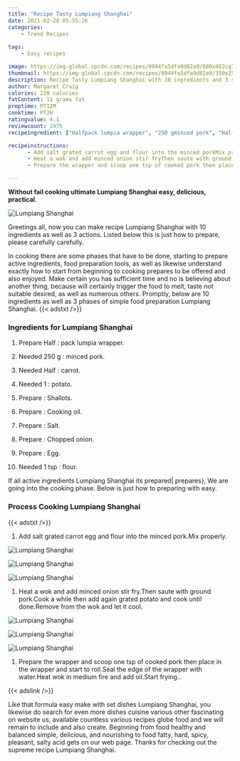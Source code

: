 ```yaml
---
title: "Recipe Tasty Lumpiang Shanghai"
date: 2021-02-28 05:55:26
categories:
    - Trend Recipes
    
tags:
    - Easy recipes

image: https://img-global.cpcdn.com/recipes/0944fa5dfa9d82a9/680x482cq70/lumpiang-shanghai-recipe-main-photo.jpg
thumbnail: https://img-global.cpcdn.com/recipes/0944fa5dfa9d82a9/350x250cq70/lumpiang-shanghai-recipe-main-photo.jpg
description: Recipe Tasty Lumpiang Shanghai with 10 ingredients and 3 stages of easy cooking.
author: Margaret Craig
calories: 220 calories
fatContent: 11 grams fat
preptime: PT12M
cooktime: PT2H
ratingvalue: 4.1
reviewcount: 1975
recipeingredient: ["Halfpack lumpia wrapper", "250 gminced pork", "Halfcarrot", "1potato", "Shallots", "Cooking oil", "Salt", "Chopped onion", "Egg", "1 tspflour"]

recipeinstructions: 
      - Add salt grated carrot egg and flour into the minced porkMix properly 
      - Heat a wok and add minced onion stir fryThen saute with ground porkCook a while then add again grated potato and cook until doneRemove from the wok and let it cool 
      - Prepare the wrapper and scoop one tsp of cooked pork then place in the wrapper and start to rollSeal the edge of the wrapper with waterHeat wok in medium fire and add oilStart frying

---
```




**Without fail cooking ultimate Lumpiang Shanghai easy, delicious, practical**. 


![Lumpiang Shanghai](https://img-global.cpcdn.com/recipes/0944fa5dfa9d82a9/680x482cq70/lumpiang-shanghai-recipe-main-photo.jpg "Lumpiang Shanghai")




Greetings all, now you can make recipe Lumpiang Shanghai with 10 ingredients as well as 3 actions. Listed below this is just how to prepare, please carefully carefully.

In cooking there are some phases that have to be done, starting to prepare active ingredients, food preparation tools, as well as likewise understand exactly how to start from beginning to cooking prepares to be offered and also enjoyed. Make certain you has sufficient time and no is believing about another thing, because will certainly trigger the food to melt, taste not suitable desired, as well as numerous others. Promptly, below are 10 ingredients as well as 3 phases of simple food preparation Lumpiang Shanghai.
{{< adstxt />}}

### Ingredients for Lumpiang Shanghai


1. Prepare Half : pack lumpia wrapper.

1. Needed 250 g : minced pork.

1. Needed Half : carrot.

1. Needed 1 : potato.

1. Prepare  : Shallots.

1. Prepare  : Cooking oil.

1. Prepare  : Salt.

1. Prepare  : Chopped onion.

1. Prepare  : Egg.

1. Needed 1 tsp : flour.



If all active ingredients Lumpiang Shanghai its prepared| prepares}, We are going into the cooking phase. Below is just how to preparing with easy.

### Process Cooking Lumpiang Shanghai

{{< adstxt />}}


1. Add salt grated carrot egg and flour into the minced pork.Mix properly.



![Lumpiang Shanghai](https://img-global.cpcdn.com/steps/ca7e0095910944cb/160x128cq70/lumpiang-shanghai-recipe-step-1-photo.jpg" "Lumpiang Shanghai")

![Lumpiang Shanghai](https://img-global.cpcdn.com/steps/5944c6b4f3baaea8/160x128cq70/lumpiang-shanghai-recipe-step-1-photo.jpg" "Lumpiang Shanghai")

![Lumpiang Shanghai](https://img-global.cpcdn.com/steps/c472857069ecb533/160x128cq70/lumpiang-shanghai-recipe-step-1-photo.jpg" "Lumpiang Shanghai")



1. Heat a wok and add minced onion stir fry.Then saute with ground pork.Cook a while then add again grated potato and cook until done.Remove from the wok and let it cool.



![Lumpiang Shanghai](https://img-global.cpcdn.com/steps/a03910896f1fad38/160x128cq70/lumpiang-shanghai-recipe-step-2-photo.jpg" "Lumpiang Shanghai")

![Lumpiang Shanghai](https://img-global.cpcdn.com/steps/f949c0bd8e2fb8b6/160x128cq70/lumpiang-shanghai-recipe-step-2-photo.jpg" "Lumpiang Shanghai")

![Lumpiang Shanghai](https://img-global.cpcdn.com/steps/edb4cbf70893cd25/160x128cq70/lumpiang-shanghai-recipe-step-2-photo.jpg" "Lumpiang Shanghai")



1. Prepare the wrapper and scoop one tsp of cooked pork then place in the wrapper and start to roll.Seal the edge of the wrapper with water.Heat wok in medium fire and add oil.Start frying..





{{< adslink />}}

Like that formula easy make with set dishes Lumpiang Shanghai, you likewise do search for even more dishes cuisine various other fascinating on website us, available countless various recipes globe food and we will remain to include and also create. Beginning from food healthy and balanced simple, delicious, and nourishing to food fatty, hard, spicy, pleasant, salty acid gets on our web page. Thanks for checking out the supreme recipe Lumpiang Shanghai.

